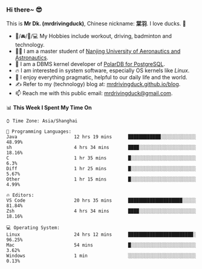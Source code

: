 ### Hi there~ 😎

This is **Mr Dk. (mrdrivingduck)**, Chinese nickname: **棠羽**. I love ducks. 🦆

- 💪/🚘/🏸/💻 My Hobbies include workout, driving, badminton and technology.
- 👨‍🎓 I am a master student of [Nanjing University of Aeronautics and Astronautics](https://en.wikipedia.org/wiki/Nanjing_University_of_Aeronautics_and_Astronautics).
- 🍊 I am a DBMS kernel developer of [PolarDB for PostgreSQL](https://github.com/ApsaraDB/PolarDB-for-PostgreSQL).
- 🔥 I am interested in system software, especially OS kernels like *Linux*.
- 🔧 I enjoy everything pragmatic, helpful to our daily life and the world.
- ✍ Refer to my (technology) blog at: [mrdrivingduck.github.io/blog](https://www.mrdrivingduck.cn/blog/#/).
- 📫 Reach me with this public email: [mrdrivingduck@gmail.com](mailto:mrdrivingduck@gmail.com).

<!--START_SECTION:waka-->
📊 **This Week I Spent My Time On** 

```text
⌚︎ Time Zone: Asia/Shanghai

💬 Programming Languages: 
Java                     12 hrs 19 mins      ████████████░░░░░░░░░░░░░   48.99% 
sh                       4 hrs 34 mins       ████░░░░░░░░░░░░░░░░░░░░░   18.16% 
C                        1 hr 35 mins        █░░░░░░░░░░░░░░░░░░░░░░░░   6.3% 
Diff                     1 hr 25 mins        █░░░░░░░░░░░░░░░░░░░░░░░░   5.67% 
Other                    1 hr 15 mins        █░░░░░░░░░░░░░░░░░░░░░░░░   4.99%

🔥 Editors: 
VS Code                  20 hrs 35 mins      ████████████████████░░░░░   81.84% 
Zsh                      4 hrs 34 mins       ████░░░░░░░░░░░░░░░░░░░░░   18.16%

💻 Operating System: 
Linux                    24 hrs 12 mins      ████████████████████████░   96.25% 
Mac                      54 mins             █░░░░░░░░░░░░░░░░░░░░░░░░   3.62% 
Windows                  1 min               ░░░░░░░░░░░░░░░░░░░░░░░░░   0.13%

```


<!--END_SECTION:waka-->

<!-- ![Mr Dk.'s GitHub Stats](https://github-readme-stats.vercel.app/api?username=mrdrivingduck&count_private&show_icons=true&theme=buefy) -->

<!-- ![Most Used Languages](https://github-readme-stats.vercel.app/api/top-langs/?username=mrdrivingduck&exclude_repo=mips32-CPU,snort-tcp-socket&theme=buefy&layout=compact&langs_count=10) -->


<!--
**mrdrivingduck/mrdrivingduck** is a ✨ _special_ ✨ repository because its `README.md` (this file) appears on your GitHub profile.

Here are some ideas to get you started:

- 🔭 I’m currently working on ...
- 🌱 I’m currently learning ...
- 👯 I’m looking to collaborate on ...
- 🤔 I’m looking for help with ...
- 💬 Ask me about ...
- 📫 How to reach me: ...
- 😄 Pronouns: ...
- ⚡ Fun fact: ...
-->
